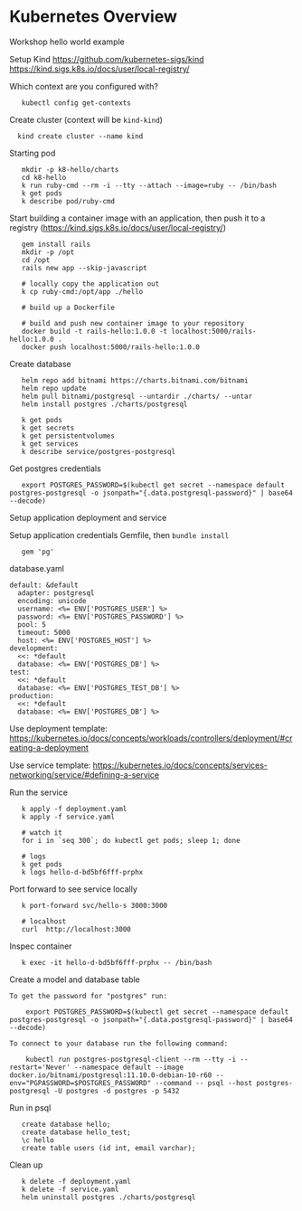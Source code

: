 # Kubernetes Overview

Workshop hello world example

Setup Kind
https://github.com/kubernetes-sigs/kind
https://kind.sigs.k8s.io/docs/user/local-registry/

Which context are you configured with?
```
   kubectl config get-contexts
```

Create cluster (context will be `kind-kind`)
```
  kind create cluster --name kind
```

Starting pod
```
   mkdir -p k8-hello/charts
   cd k8-hello
   k run ruby-cmd --rm -i --tty --attach --image=ruby -- /bin/bash
   k get pods
   k describe pod/ruby-cmd
```

Start building a container image with an application, then push it to a registry (https://kind.sigs.k8s.io/docs/user/local-registry/)
```
   gem install rails
   mkdir -p /opt
   cd /opt
   rails new app --skip-javascript

   # locally copy the application out
   k cp ruby-cmd:/opt/app ./hello

   # build up a Dockerfile

   # build and push new container image to your repository
   docker build -t rails-hello:1.0.0 -t localhost:5000/rails-hello:1.0.0 .
   docker push localhost:5000/rails-hello:1.0.0
```

Create database
```
   helm repo add bitnami https://charts.bitnami.com/bitnami
   helm repo update
   helm pull bitnami/postgresql --untardir ./charts/ --untar
   helm install postgres ./charts/postgresql

   k get pods
   k get secrets
   k get persistentvolumes
   k get services
   k describe service/postgres-postgresql
```

Get postgres credentials
```
   export POSTGRES_PASSWORD=$(kubectl get secret --namespace default postgres-postgresql -o jsonpath="{.data.postgresql-password}" | base64 --decode)
```

Setup application deployment and service

Setup application credentials
Gemfile, then `bundle install`
```
   gem 'pg'
```

database.yaml
```
default: &default
  adapter: postgresql
  encoding: unicode
  username: <%= ENV['POSTGRES_USER'] %>
  password: <%= ENV['POSTGRES_PASSWORD'] %>
  pool: 5
  timeout: 5000
  host: <%= ENV['POSTGRES_HOST'] %>
development:
  <<: *default
  database: <%= ENV['POSTGRES_DB'] %>
test:
  <<: *default
  database: <%= ENV['POSTGRES_TEST_DB'] %>
production:
  <<: *default
  database: <%= ENV['POSTGRES_DB'] %>
```

Use deployment template: https://kubernetes.io/docs/concepts/workloads/controllers/deployment/#creating-a-deployment

Use service template: https://kubernetes.io/docs/concepts/services-networking/service/#defining-a-service

Run the service
```
   k apply -f deployment.yaml
   k apply -f service.yaml

   # watch it
   for i in `seq 300`; do kubectl get pods; sleep 1; done

   # logs
   k get pods
   k logs hello-d-bd5bf6fff-prphx
```

Port forward to see service locally
```
   k port-forward svc/hello-s 3000:3000

   # localhost
   curl  http://localhost:3000
```

Inspec container
```
   k exec -it hello-d-bd5bf6fff-prphx -- /bin/bash
```

Create a model and database table
```
To get the password for "postgres" run:

    export POSTGRES_PASSWORD=$(kubectl get secret --namespace default postgres-postgresql -o jsonpath="{.data.postgresql-password}" | base64 --decode)

To connect to your database run the following command:

    kubectl run postgres-postgresql-client --rm --tty -i --restart='Never' --namespace default --image docker.io/bitnami/postgresql:11.10.0-debian-10-r60 --env="PGPASSWORD=$POSTGRES_PASSWORD" --command -- psql --host postgres-postgresql -U postgres -d postgres -p 5432
```

Run in psql
```
   create database hello;
   create database hello_test;
   \c hello
   create table users (id int, email varchar);
```

Clean up
```
   k delete -f deployment.yaml
   k delete -f service.yaml
   helm uninstall postgres ./charts/postgresql
```

